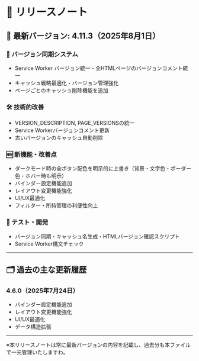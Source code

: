 # 🎯 リリースノート

## 📝 最新バージョン: 4.11.3（2025年8月1日）

### 🔄 バージョン同期システム
- Service Worker バージョン統一・全HTMLページのバージョンコメント統一
- キャッシュ戦略最適化・バージョン管理強化
- ページごとのキャッシュ削除機能を追加

### 🛠 技術的改善
- VERSION_DESCRIPTION, PAGE_VERSIONSの統一
- Service Workerバージョンコメント更新
- 古いバージョンのキャッシュ自動削除


### 🆕 新機能・改善点
- ダークモード時の全ボタン配色を明示的に上書き（背景・文字色・ボーダー色・ホバー時も明示）
- バインダー設定機能追加
- レイアウト変更機能強化
- UI/UX最適化
- フィルター・所持管理の利便性向上

### 🧪 テスト・開発
- バージョン同期・キャッシュ名生成・HTMLバージョン確認スクリプト
- Service Worker構文チェック

---

## 🗂 過去の主な更新履歴

### 4.6.0（2025年7月24日）
- バインダー設定機能追加
- レイアウト変更機能強化
- UI/UX最適化
- データ構造拡張

---

※本リリースノートは常に最新バージョンの内容を記載し、過去分も本ファイルで一元管理いたしますわ。
